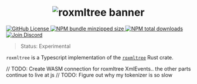 <h1 align="center">
    <img src="https://raw.githubusercontent.com/builder-group/monorepo/develop/packages/roxmltree/.github/banner.svg" alt="roxmltree banner">
</h1>

<p align="left">
    <a href="https://github.com/builder-group/monorepo/blob/develop/LICENSE">
        <img src="https://img.shields.io/github/license/builder-group/monorepo.svg?label=license&style=flat&colorA=293140&colorB=FDE200" alt="GitHub License"/>
    </a>
    <a href="https://www.npmjs.com/package/roxmltree">
        <img src="https://img.shields.io/bundlephobia/minzip/roxmltree.svg?label=minzipped%20size&style=flat&colorA=293140&colorB=FDE200" alt="NPM bundle minzipped size"/>
    </a>
    <a href="https://www.npmjs.com/package/roxmltree">
        <img src="https://img.shields.io/npm/dt/roxmltree.svg?label=downloads&style=flat&colorA=293140&colorB=FDE200" alt="NPM total downloads"/>
    </a>
    <a href="https://discord.gg/w4xE3bSjhQ">
        <img src="https://img.shields.io/discord/795291052897992724.svg?label=&logo=discord&logoColor=000000&color=293140&labelColor=FDE200" alt="Join Discord"/>
    </a>
</p>

> Status: Experimental

`roxmltree` is a Typescript implementation of the [`roxmltree`](https://github.com/RazrFalcon/roxmltree) Rust crate.


// TODO: Create WASM connection for roxmltree XmlEvents.. the other parts continue to live at js
// TODO: Figure out why my tokenizer is so slow